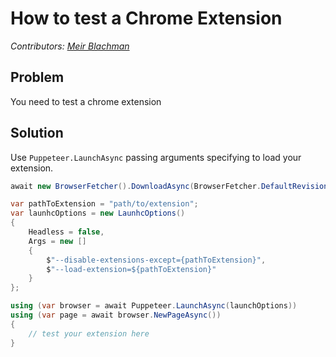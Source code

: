 # How to test a Chrome Extension
_Contributors: [Meir Blachman](https://github.com/meir017)_

## Problem

You need to test a chrome extension

## Solution

Use `Puppeteer.LaunchAsync` passing arguments specifying to load your extension.

```cs
await new BrowserFetcher().DownloadAsync(BrowserFetcher.DefaultRevision);

var pathToExtension = "path/to/extension";
var launhcOptions = new LaunhcOptions()
{
    Headless = false,
    Args = new []
    {
        $"--disable-extensions-except={pathToExtension}",
        $"--load-extension=${pathToExtension}"
    }
};

using (var browser = await Puppeteer.LaunchAsync(launchOptions))
using (var page = await browser.NewPageAsync())
{
    // test your extension here
}
```
